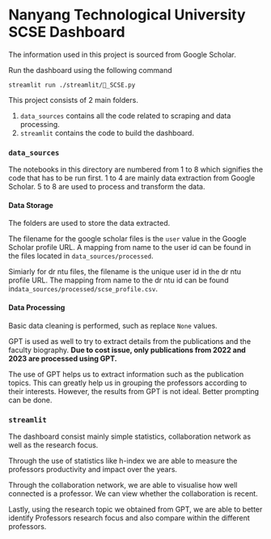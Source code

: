 # Nanyang Technological University SCSE Dashboard


The information used in this project is sourced from Google Scholar.

Run the dashboard using the following command
```
streamlit run ./streamlit/🏫_SCSE.py
```


This project consists of 2 main folders.
1. `data_sources` contains all the code related to scraping and data processing.
2. `streamlit` contains the code to build the dashboard.

### `data_sources`
The notebooks in this directory are numbered from 1 to 8 which signifies the code that has to be run first.
1 to 4 are mainly data extraction from Google Scholar. 5 to 8 are used to process and transform the data.

#### Data Storage
The folders are used to store the data extracted. 

The filename for the google scholar files is the `user` value in the Google Scholar profile URL. A mapping from name to the user id can be found in  the files located in `data_sources/processed`.

Simiarly for dr ntu files, the filename is the unique user id in the dr ntu profile URL. The mapping from name to the dr ntu id can be found in`data_sources/processed/scse_profile.csv`.

#### Data Processing
Basic data cleaning is performed, such as replace `None` values.

GPT is used as well to try to extract details from the publications and the faculty biography. **Due to cost issue, only publications from 2022 and 2023 are processed using GPT.**

The use of GPT helps us to extract information such as the publication topics. This can greatly help us in grouping the professors according to their interests. However, the results from GPT is not ideal. Better prompting can be done. 

### `streamlit`

The dashboard consist mainly simple statistics, collaboration network as well as the research focus.

Through the use of statistics like h-index we are able to measure the professors productivity and impact over the years. 

Through the collaboration network, we are able to visualise how well connected is a professor. We can view whether the collaboration is recent.

Lastly, using the research topic we obtained from GPT, we are able to better identify Professors research focus and also compare within the different professors.


